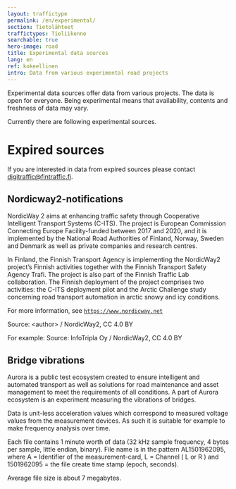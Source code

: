 ```yaml
---
layout: traffictype
permalink: /en/experimental/
section: Tietolähteet
traffictypes: Tieliikenne
searchable: true
hero-image: road
title: Experimental data sources
lang: en
ref: kokeellinen
intro: Data from various experimental road projects
---
```


Experimental data sources offer data from various projects. The data is open for everyone.
Being experimental means that availability, contents and freshness of data may vary.

Currently there are following experimental sources.

# Expired sources
If you are interested in data from expired sources please contact digitraffic@fintraffic.fi.

## Nordicway2-notifications

NordicWay 2 aims at enhancing traffic safety through Cooperative Intelligent Transport Systems (C-ITS). The project is European Commission Connecting Europe Facility-funded between 2017 and 2020, and it is implemented by the National Road Authorities of Finland, Norway, Sweden and Denmark as well as private companies and research centres.

In Finland, the Finnish Transport Agency is implementing the NordicWay2 project’s Finnish activities together with the Finnish Transport Safety Agency Trafi. The project is also part of the Finnish Traffic Lab collaboration. The Finnish deployment of the project comprises two activities: the C-ITS deployment pilot and the Arctic Challenge study concerning road transport automation in arctic snowy and icy conditions.

For more information, see [```https://www.nordicway.net```](https://www.nordicway.net)

Source: \<author\> / NordicWay2, CC 4.0 BY

For example:
Source: InfoTripla Oy / NordicWay2, CC 4.0 BY

## Bridge vibrations

Aurora is a public test ecosystem created to ensure intelligent and automated transport as well as solutions for road maintenance and asset 
management to meet the requirements of all conditions.
A part of Aurora ecosystem is an experiment measuring the vibrations of bridges.

Data is unit-less acceleration values which correspond to measured voltage values from the measurement devices. As such it is suitable for example to
make frequency analysis over time.

Each file contains 1 minute worth of data (32 kHz sample frequency, 4 bytes per sample, little endian, binary).
File name is in the pattern AL1501962095, where A = Identifier of the measurement-card, L = Channel ( L or R ) and 1501962095 = the file create 
time stamp (epoch, seconds).

Average file size is about 7 megabytes.
